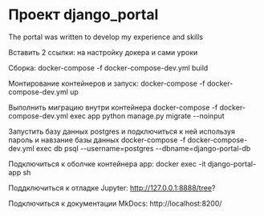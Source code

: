 # Проект django_portal

The portal was written to develop my experience and skills

Вставить 2 ссылки: на настройку докера и сами уроки

Сборка: 
docker-compose -f docker-compose-dev.yml build

Монтирование контейнеров и запуск:
docker-compose -f docker-compose-dev.yml up

Выполнить миграцию внутри контейнера
docker-compose -f docker-compose-dev.yml exec app python manage.py migrate --noinput

Запустить базу данных postgres и подключиться к ней используя пароль и навзание базы данных
docker-compose -f docker-compose-dev.yml exec db psql --username=postgres --dbname=django-portal-db

Подключиться к оболчке контейнера app:
docker exec -it django-portal-app sh

Поддключиться к отладке Jupyter:
http://127.0.0.1:8888/tree?

Подключиться к документации MkDocs:
http://localhost:8200/
